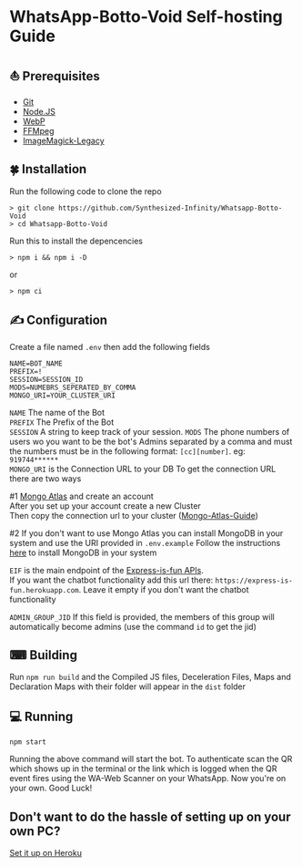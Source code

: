 # WhatsApp-Botto-Void Self-hosting Guide


## ⛵ Prerequisites

- [Git](https://git-scm.com/)
- [Node.JS](https://nodejs.org/en/)
- [WebP](https://developers.google.com/speed/webp/download)
- [FFMpeg](https://ffmpeg.org/download.html)
- [ImageMagick-Legacy](https://imagemagick.org/index.php)

## 🍀 Installation

Run the following code to clone the repo
```SH
> git clone https://github.com/Synthesized-Infinity/Whatsapp-Botto-Void
> cd Whatsapp-Botto-Void
```
Run this to install the depencencies

```SH
> npm i && npm i -D
```
or
```SH
> npm ci
```
## ✍ Configuration

Create a file named `.env` then add the following fields

```env
NAME=BOT_NAME
PREFIX=!
SESSION=SESSION_ID
MODS=NUMEBRS_SEPERATED_BY_COMMA
MONGO_URI=YOUR_CLUSTER_URI
```
`NAME` The name of the Bot <br>
`PREFIX` The Prefix of the Bot <br>
`SESSION` A string to keep track of your session.
`MODS` The phone numbers of users wo you want to be the bot's Admins separated by a comma and must the numbers must be in the following format: `[cc][number]`. eg: `919744******`<br>
`MONGO_URI` is the Connection URL to your DB
To get the connection URL there are two ways

#1 [Mongo Atlas](http://mongodb.com/cloud/atlas) and create an account \
After you set up your account create a new Cluster \
Then copy the connection url to your cluster
([Mongo-Atlas-Guide](https://github.com/Synthesized-Infinity/Whatsapp-Botto-Void/blob/main/Guides/Mongo-Atlas-guide.md))

#2 If you don't want to use Mongo Atlas you can install MongoDB in your system and use the URI provided in `.env.example`
Follow the instructions [here](https://docs.mongodb.com/manual/installation/) to install MongoDB in your system

`EIF` is the main endpoint of the [Express-is-fun APIs](https://express-is-fun.herokuapp.com/api). \
If you want the chatbot functionality add this url there: `https://express-is-fun.herokuapp.com`. Leave it empty if you don't want the chatbot functionality

`ADMIN_GROUP_JID` If this field is provided, the members of this group will automatically become admins (use the command `id` to get the jid)

## ⌨ Building

Run `npm run build` and the Compiled JS files, Deceleration Files, Maps and Declaration Maps with their folder will appear in the `dist` folder

## 💻 Running

```SH
npm start
```
Running the above command will start the bot. 
To authenticate scan the QR which shows up in the terminal or the link which is logged when the QR event fires using the WA-Web Scanner on your WhatsApp.
Now you're on your own. Good Luck!

## Don't want to do the hassle of setting up on your own PC?
[Set it up on Heroku](https://github.com/Synthesized-Infinity/Void-Guides/blob/main/Heroku-Deploy-Guide.md)
